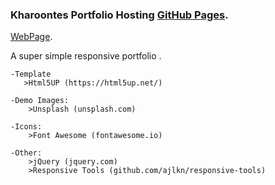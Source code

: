 
### Kharoontes Portfolio Hosting [GitHub Pages](https://pages.github.com/).
 
 [WebPage](https://kharoontes.github.io/PortFolio/).


A super simple responsive portfolio . 


<!-- Credits: -->

    -Template
	   >Html5UP (https://html5up.net/)

	-Demo Images:
		>Unsplash (unsplash.com)

	-Icons:
		>Font Awesome (fontawesome.io)

	-Other:
		>jQuery (jquery.com)
		>Responsive Tools (github.com/ajlkn/responsive-tools)